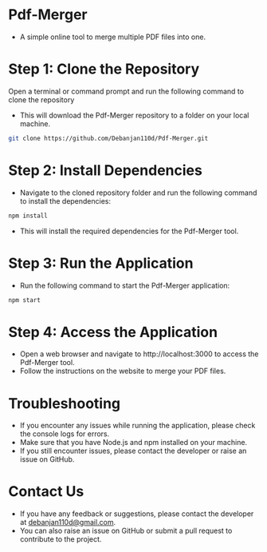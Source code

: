 ﻿# Pdf-Merger


* A simple online tool to merge multiple PDF files into one.


# Step 1: Clone the Repository
Open a terminal or command prompt and run the following command to clone the repository

* This will download the Pdf-Merger repository to a folder on your local machine.

```bash
git clone https://github.com/Debanjan110d/Pdf-Merger.git
```
# Step 2: Install Dependencies
* Navigate to the cloned repository folder and run the following command to install the dependencies:

```bash
npm install
```
* This will install the required dependencies for the Pdf-Merger tool.

# Step 3: Run the Application
* Run the following command to start the Pdf-Merger application:

```bash
npm start
```

# Step 4: Access the Application
* Open a web browser and navigate to http://localhost:3000 to access the Pdf-Merger tool.
* Follow the instructions on the website to merge your PDF files.

#  Troubleshooting
* If you encounter any issues while running the application, please check the console logs for errors.
* Make sure that you have Node.js and npm installed on your machine.
* If you still encounter issues, please contact the developer or raise an issue on GitHub.

# Contact Us
* If you have any feedback or suggestions, please contact the developer at debanjan110d@gmail.com.
* You can also raise an issue on GitHub or submit a pull request to contribute to the project.
